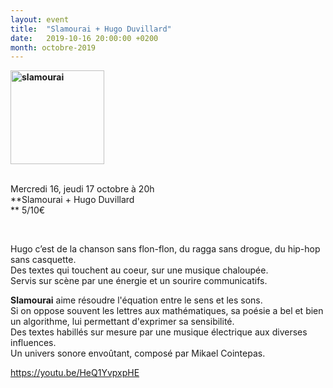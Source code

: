 ```yaml
---
layout: event
title:  "Slamourai + Hugo Duvillard"
date:   2019-10-16 20:00:00 +0200
month: octobre-2019
---
```

<span style="font-weight:400;"><b><img class=" size-thumbnail wp-image-6656 alignleft" src="http://localhost/wpagendarts/wp-content/uploads/2019/06/slamourai.jpg?w=150" alt="slamourai" width="150" height="150" srcset="http://localhost/wpagendarts/wp-content/uploads/2019/06/slamourai.jpg 709w, http://localhost/wpagendarts/wp-content/uploads/2019/06/slamourai-300x300.jpg 300w, http://localhost/wpagendarts/wp-content/uploads/2019/06/slamourai-150x150.jpg 150w" sizes="(max-width: 150px) 100vw, 150px" /></b></span>

<span style="font-weight:400;"><br /> Mercredi 16, jeudi 17 octobre à 20h<br /> </span>**Slamourai + Hugo Duvillard  
** <span style="font-weight:400;">5/10€</span>

&nbsp;

Hugo c’est de la chanson sans flon-flon, du ragga sans drogue, du hip-hop sans casquette.  
Des textes qui touchent au coeur, sur une musique chaloupée.  
Servis sur scène par une énergie et un sourire communicatifs.

**Slamourai** aime résoudre l'équation entre le sens et les sons.  
Si on oppose souvent les lettres aux mathématiques, sa poésie a bel et bien un algorithme, lui permettant d'exprimer sa sensibilité.  
Des textes habillés sur mesure par une musique électrique aux diverses influences.  
Un univers sonore envoûtant, composé par Mikael Cointepas.

<span style="font-weight:400;">https://youtu.be/HeQ1YvpxpHE</span>